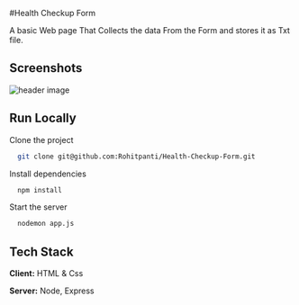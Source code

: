 
#Health Checkup Form

A basic Web page That Collects the data From the Form and stores it as Txt file.


## Screenshots

![header image](https://raw.github.com/Rohitpanti/Health-Checkup-Form/master/View.png)



## Run Locally

Clone the project

```bash
  git clone git@github.com:Rohitpanti/Health-Checkup-Form.git
```


Install dependencies

```bash
  npm install
```

Start the server

```bash
  nodemon app.js
```


## Tech Stack

**Client:** HTML & Css

**Server:** Node, Express



